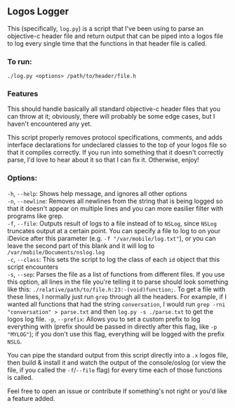 ## Logos Logger

This (specifically, `log.py`) is a script that I've been using to parse an objective-c header file and return output that can be piped into a logos file to log every single time that the functions in that header file is called.

### To run:

```
./log.py <options> /path/to/header/file.h
```

### Features
This should handle basically all standard objective-c header files that you can throw at it; obviously, there will probably be some edge cases, but I haven't encountered any yet.

This script properly removes protocol specifications, comments, and adds interface declarations for undeclared classes to the top of your logos file so that it compiles correctly. If you run into something that it doesn't correctly parse, I'd love to hear about it so that I can fix it. Otherwise, enjoy!

### Options:
`-h`, `--help`: Shows help message, and ignores all other options \
`-n`, `--newline`: Removes all newlines from the string that is being logged so that it doesn't appear on multiple lines and you can more easilier filter with programs like grep. \
`-f`, `--file`: Outputs result of logs to a file instead of to `NSLog`, since `NSLog` truncates output at a certain point. You can specify a file to log to on your iDevice after this parameter (e.g. `-f "/var/mobile/log.txt"`), or you can leave the second part of this blank and it will log to `/var/mobile/Documents/nslog.log` \
`-c`, `--class`: This sets the script to log the class of each `id` object that this script encounters \
`-s`, `--sep`: Parses the file as a list of functions from different files. If you use this option, all lines in the file you're telling it to parse should look something like this: `./relative/path/to/file.h:23:-(void)function;`. To get a file with these lines, I normally just run `grep` through all the headers. For example, if I wanted all functions that had the string `conversation`, I would run `grep -rni "conversation" > parse.txt` and then `log.py -s ./parse.txt` to get the logos log file.
`-p`, `--prefix`: Allows you to set a custom prefix to log everything with (prefix should be passed in directly after this flag, like `-p "MYLOG"`); if you don't use this flag, everything will be logged with the prefix `NSLG`.

You can pipe the standard output from this script directly into a `.x` logos file, then build & install it and watch the output of the console/oslog (or view the file, if you called the `-f`/`--file` flag) for every time each of those functions is called.

Feel free to open an issue or contribute if something's not right or you'd like a feature added.
